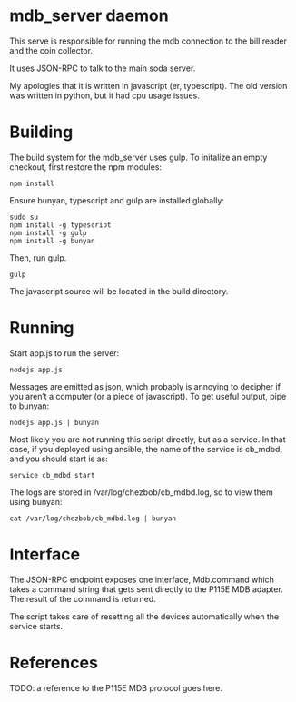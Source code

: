 # mdb_server daemon

This serve is responsible for running the mdb connection to the 
bill reader and the coin collector.

It uses JSON-RPC to talk to the main soda server.

My apologies that it is written in javascript (er, typescript).
The old version was written in python, but it had cpu usage issues.

# Building

The build system for the mdb_server uses gulp. 
To initalize an empty checkout, first restore the npm modules:

    npm install

Ensure bunyan, typescript and gulp are installed globally:

    sudo su
    npm install -g typescript
    npm install -g gulp
    npm install -g bunyan

Then, run gulp.

    gulp

The javascript source will be located in the build directory.

# Running

Start app.js to run the server:

    nodejs app.js

Messages are emitted as json, which probably is annoying to decipher
if you aren’t a computer (or a piece of javascript). To get useful
output, pipe to bunyan:

    nodejs app.js | bunyan

Most likely you are not running this script directly, but as a service.
In that case, if you deployed using ansible, the name of the service
is cb_mdbd, and you should start is as:

    service cb_mdbd start

The logs are stored in /var/log/chezbob/cb_mdbd.log, so to view them
using bunyan:

    cat /var/log/chezbob/cb_mdbd.log | bunyan

# Interface

The JSON-RPC endpoint exposes one interface, Mdb.command which takes
a command string that gets sent directly to the P115E MDB adapter.
The result of the command is returned.

The script takes care of resetting all the devices automatically when
the service starts.

# References

TODO: a reference to the P115E MDB protocol goes here.
